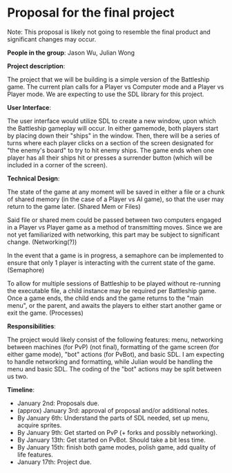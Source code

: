 # Proposal for the final project

Note: This proposal is likely not going to resemble the final
product and significant changes may occur.

**People in the group**: Jason Wu, Julian Wong

**Project description**:

The project that we will be building is a simple version of the
Battleship game. The current plan calls for a Player vs Computer
mode and a Player vs Player mode. We are expecting to use the SDL
library for this project.

**User Interface**:

The user interface would utilize SDL to create a new window, upon
which the Battleship gameplay will occur. In either gamemode, both
players start by placing down their "ships" in the window. Then,
there will be a series of turns where each player clicks on a section
of the screen designated for "the enemy's board" to try to hit enemy
ships. The game ends when one player has all their ships hit or
presses a surrender button (which will be included in a corner of
the screen).

**Technical Design**:

The state of the game at any moment will be saved in either a file
or a chunk of shared memory (in the case of a Player vs AI game), so
that the user may return to the game later. (Shared Mem or Files)

Said file or shared mem could be passed between two computers engaged
in a Player vs Player game as a method of transmitting moves. Since we
are not yet familiarized with networking, this part may be subject to
significant change. (Networking(?))

In the event that a game is in progress, a semaphore can be implemented
to ensure that only 1 player is interacting with the current state
of the game. (Semaphore)

To allow for multiple sessions of Battleship to be played without
re-running the executable file, a child instance may be required per
Battleship game. Once a game ends, the child ends and the game returns
to the "main menu", or the parent, and awaits the players to either
start another game or exit the game. (Processes)

**Responsibilities**:

The project would likely consist of the following features: menu,
networking between machines (for PvP) (not final), formatting of
the game screen (for either game mode), "bot" actions (for PvBot),
and basic SDL. I am expecting to handle networking and formatting,
while Julian would be handling the menu and basic SDL. The coding
of the "bot" actions may be split between us two.

**Timeline**:

* January 2nd: Proposals due.
* (approx) January 3rd: approval of proposal and/or additional notes.
* By January 6th: Understand the parts of SDL needed, set up menu, acquire sprites.
* By January 9th: Get started on PvP (+ forks and possibly networking).
* By January 13th: Get started on PvBot. Should take a bit less time.
* By January 15th: finish both game modes, polish game, add quality of life features.
* January 17th: Project due.
